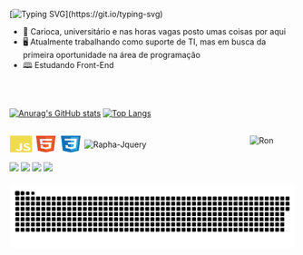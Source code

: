 [![Typing SVG](https://readme-typing-svg.herokuapp.com?font=Poetsen+One&duration=4000&pause=20&color=FE428E&center=true&repeat=true&random=false&width=435&lines=Hello+World!;Hello+World%2C+My+Name+is+Rapha!)](https://git.io/typing-svg)

- 💬 Carioca, universitário e nas horas vagas posto umas coisas por aqui
- 🖥️ Atualmente trabalhando como suporte de TI, mas em busca da primeira oportunidade na área de programação
- 🕮 Estudando Front-End

</br>
</br>

[![Anurag's GitHub stats](https://github-readme-stats.vercel.app/api?username=MarinhoRapha&count_private=true&show_icons=true&theme=radical)](https://github.com/MarinhoRapha/github-readme-stats)
[![Top Langs](https://github-readme-stats.vercel.app/api/top-langs/?username=MarinhoRapha&layout=compact&theme=radical)](https://github.com/MarinhoRapha/github-readme-stats)



<div style="display: inline_block"><br>
  <img align="center" alt="Rapha-Js" height="30" width="40" src="https://raw.githubusercontent.com/devicons/devicon/master/icons/javascript/javascript-plain.svg">
  <img align="center" alt="Rapha-HTML" height="30" width="40" src="https://raw.githubusercontent.com/devicons/devicon/master/icons/html5/html5-original.svg">
  <img align="center" alt="Rapha-CSS" height="30" width="40" src="https://raw.githubusercontent.com/devicons/devicon/master/icons/css3/css3-original.svg">
  <img align="center" alt="Rapha-Jquery" height="30" width="40" src="https://cdn.jsdelivr.net/gh/devicons/devicon@latest/icons/jquery/jquery-plain-wordmark.svg">
  <img align="right" alt="Ron" width="80" height="88" frameBorder="0" src="https://media4.giphy.com/media/v1.Y2lkPTc5MGI3NjExMHJxZ3U4aWp5b3czanNjd202MmhyYjBocjAyYXBmb2E3dXRqc25pbyZlcD12MV9pbnRlcm5hbF9naWZfYnlfaWQmY3Q9Zw/SLanXKeqqebci4LqX8/giphy.webp">
</div>


 </br>
<div> 
  <a href="https://wa.me/5521980475566" target="_blank"><img src="https://img.shields.io/badge/WhatsApp-25D366?style=for-the-badge&logo=whatsapp&logoColor=white" target="_blank"></a>
  <a href="https://discord.gg/wagxzStdcR" target="_blank"><img src="https://img.shields.io/badge/Discord-7289DA?style=for-the-badge&logo=discord&logoColor=white" target="_blank"></a> 
  <a href = "mailto:contatorafaballerini@gmail.com"><img src="https://img.shields.io/badge/-Gmail-%23333?style=for-the-badge&logo=gmail&logoColor=white" target="_blank"></a>
  <a href="https://www.linkedin.com/in/rafaella-ballerini-45875016a" target="_blank"><img src="https://img.shields.io/badge/-LinkedIn-%230077B5?style=for-the-badge&logo=linkedin&logoColor=white" target="_blank"></a> 
  
</div>

![snake gif](https://github.com/MarinhoRapha/MarinhoRapha/blob/output/github-contribution-grid-snake.svg)

<!--
**MarinhoRapha/MarinhoRapha** is a ✨ _special_ ✨ repository because its `README.md` (this file) appears on your GitHub profile.

Here are some ideas to get you started:

- 🔭 I’m currently working on ...
- 🌱 I’m currently learning ...
- 👯 I’m looking to collaborate on ...
- 🤔 I’m looking for help with ...
- 💬 Ask me about ...
- 📫 How to reach me: ...
- 😄 Pronouns: ...
- ⚡ Fun fact: ...
-->

